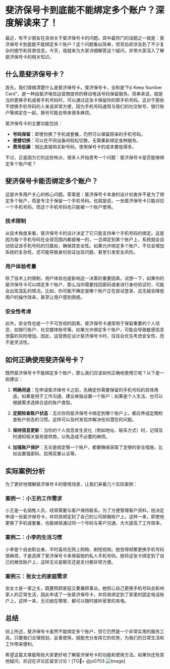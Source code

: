 # 斐济保号卡到底能不能绑定多个账户？深度解读来了！

最近，有不少朋友在咨询关于斐济保号卡的问题。其中最热门的话题之一就是：斐济保号卡到底能不能绑定多个账户？这个问题看似简单，但背后却涉及到了不少复杂的细节和背景信息。今天，我就来为大家详细解答这个疑问，并带大家深入了解斐济保号卡的相关知识。

## 什么是斐济保号卡？

首先，我们得搞清楚什么是斐济保号卡。斐济保号卡，全称是“Fiji Keep Number Card”，是一种由斐济电信运营商提供的移动电话号码保留服务。简单来说，就是当你更换手机或者手机号码时，可以通过这张卡保留你的原手机号码。这对于那些不想换手机号码的人来说非常方便，因为手机号码通常与我们的社交账号、银行账户等绑定在一起，换号可能会带来很多麻烦。

斐济保号卡的主要功能包括：

- **号码保留**：即使你换了手机或套餐，仍然可以保留原来的手机号码。
- **便捷切换**：可以在不同设备间轻松切换，无需重新绑定各种服务。
- **费用低廉**：相比直接购买新号码，使用保号卡的成本要低得多。

不过，正是因为它的这些特点，很多人开始思考一个问题：斐济保号卡是否能够绑定多个账户呢？

## 斐济保号卡能否绑定多个账户？

这是许多用户关心的核心问题。答案是：斐济保号卡本身的设计初衷并不是为了绑定多个账户，而是专注于保留一个手机号码。也就是说，一张斐济保号卡只能对应一个手机号码，而这个手机号码也只能被一个账户使用。

### 技术限制

从技术角度来看，斐济保号卡的设计决定了它只能支持单个手机号码的绑定。这是因为每个手机号码在全球范围内都是唯一的，一旦绑定到某个账户上，系统就会自动验证该手机号码的归属权，确保其安全性。如果允许绑定多个账户，不仅会增加系统的复杂性，还可能导致身份验证出现问题，甚至引发安全风险。

### 用户体验考量

除了技术上的限制，用户体验也是影响这一决策的重要因素。试想一下，如果你的斐济保号卡可以绑定多个账户，那么当你需要找回密码或者进行身份验证时，可能会出现混乱的情况。比如，你可能不确定是哪个账户正在尝试登录，这无疑会降低用户的操作效率，甚至让用户感到困惑。

### 安全性考虑

此外，安全性也是一个不可忽视的因素。斐济保号卡通常用于保留重要的个人信息，如银行账户、社交媒体账号等。如果允许绑定多个账户，可能会导致敏感信息泄露的风险增加。因此，运营商在设计斐济保号卡时，往往会优先考虑安全性，而不是灵活性。

## 如何正确使用斐济保号卡？

既然斐济保号卡不能绑定多个账户，那么我们应该如何正确地使用它呢？以下是一些建议：

1. **明确用途**：在申请斐济保号卡之前，先确定你需要保留的手机号码的具体用途。如果是用于工作沟通，建议单独设置一个账户；如果是个人生活，也可以根据需求选择合适的账户类型。

2. **定期检查账户状态**：无论你将斐济保号卡绑定到哪个账户上，都应养成定期检查账户状态的习惯。这样可以及时发现并解决任何潜在的问题。

3. **保持信息更新**：当你的个人信息发生变化（例如地址、联系方式）时，记得及时通知相关服务提供商，以免造成不必要的麻烦。

4. **加强账户保护**：无论是绑定哪一个账户，都要确保采取了足够的安全措施，比如设置强密码、启用双重认证等。

## 实际案例分析

为了更好地理解斐济保号卡的使用场景，让我们来看几个实际案例：

### 案例一：小王的工作需求

小王是一名销售人员，经常需要与客户保持联系。为了方便管理客户资料，他决定申请一张斐济保号卡，并将其绑定到了自己的公司邮箱账户上。这样一来，即使他更换了手机或套餐，也能继续通过同一个号码与客户沟通，大大提高了工作效率。

### 案例二：小李的生活习惯

小李是个自由职业者，平时喜欢在网上购物、刷短视频。她觉得频繁更换手机号码很麻烦，于是选择了斐济保号卡来保留她的私人手机号码。她将这张卡绑定到了自己的微信账户上，这样无论是聊天还是支付都非常方便。

### 案例三：张女士的家庭需求

张女士是一家之主，既要照顾家庭又要兼顾事业。她担心自己更换手机号码会影响家人的正常生活，因此申请了一张斐济保号卡，并将其绑定到了家里的固定电话账户上。这样一来，无论她在哪里，都可以随时接听家里的来电。

## 总结

综上所述，斐济保号卡虽然不能绑定多个账户，但它仍然是一个非常实用的服务工具。只要我们合理规划、妥善使用，就能充分发挥它的优势，为我们的日常生活和工作带来便利。

希望这篇文章能帮助大家更好地了解斐济保号卡的功能和使用方法。如果你还有其他疑问，欢迎在评论区留言讨论！[TG💪+ @jx0703 ![Image](https://github.com/user-attachments/assets/dbca1d08-cadb-493c-b0ec-ad6f7a83f270)]